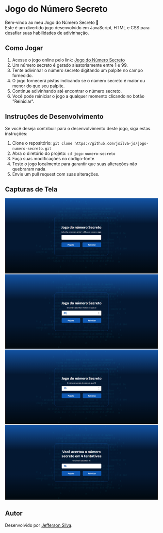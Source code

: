 # Jogo do Número Secreto

Bem-vindo ao meu Jogo do Número Secreto 🔢<br>
Este é um divertido jogo desenvolvido em JavaScript, HTML e CSS para desafiar suas habilidades de adivinhação.

## Como Jogar

1. Acesse o jogo online pelo link: [Jogo do Número Secreto](https://jsilva-js.github.io/jogo-numero-secreto/)
2. Um número secreto é gerado aleatoriamente entre 1 e 99.
3. Tente adivinhar o número secreto digitando um palpite no campo fornecido.
4. O jogo fornecerá pistas indicando se o número secreto é maior ou menor do que seu palpite.
5. Continue adivinhando até encontrar o número secreto.
6. Você pode reiniciar o jogo a qualquer momento clicando no botão "Reiniciar".

## Instruções de Desenvolvimento

Se você deseja contribuir para o desenvolvimento deste jogo, siga estas instruções:

1. Clone o repositório: `git clone https://github.com/jsilva-js/jogo-numero-secreto.git`
2. Abra o diretório do projeto: `cd jogo-numero-secreto`
3. Faça suas modificações no código-fonte.
4. Teste o jogo localmente para garantir que suas alterações não quebraram nada.
5. Envie um pull request com suas alterações.

## Capturas de Tela

![Captura de Tela](./src/images/print1.png)
![Captura de Tela](./src/images/print2.png)
![Captura de Tela](./src/images/print3.png)
![Captura de Tela](./src/images/print4.png)

## Autor

Desenvolvido por [Jefferson Silva](https://github.com/jsilva-js).